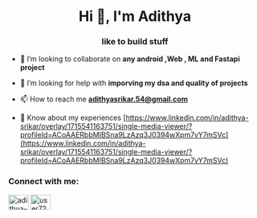<h1 align="center">Hi 👋, I'm Adithya</h1>
<h3 align="center">like to build stuff</h3>

- 👯 I’m looking to collaborate on **any android ,Web , ML and Fastapi project**

- 🤝 I’m looking for help with **imporving my dsa and quality of projects**

- 📫 How to reach me **adithyasrikar.54@gmail.com**

- 📄 Know about my experiences [https://www.linkedin.com/in/adithya-srikar/overlay/1715541163751/single-media-viewer/?profileId=ACoAAERbbMIBSna9LzAzq3J0394wXpm7vY7mSVc](https://www.linkedin.com/in/adithya-srikar/overlay/1715541163751/single-media-viewer/?profileId=ACoAAERbbMIBSna9LzAzq3J0394wXpm7vY7mSVc)

<h3 align="left">Connect with me:</h3>
<p align="left">
<a href="https://linkedin.com/in/adithya-srikar" target="blank"><img align="center" src="https://raw.githubusercontent.com/rahuldkjain/github-profile-readme-generator/master/src/images/icons/Social/linked-in-alt.svg" alt="adithya-srikar" height="30" width="40" /></a>
<a href="https://www.leetcode.com/user7225ka" target="blank"><img align="center" src="https://raw.githubusercontent.com/rahuldkjain/github-profile-readme-generator/master/src/images/icons/Social/leet-code.svg" alt="user7225ka" height="30" width="40" /></a>
</p>
